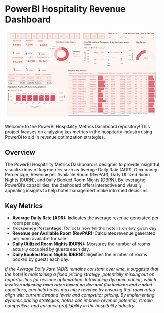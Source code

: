 # PowerBI Hospitality Revenue Dashboard
![Hospitality Revenue Dashboard](https://github.com/jothsnapraveena/Hospitality-Revenue-Analysis/blob/master/Screenshot%202025-01-06%20212840.png)

Welcome to the PowerBI Hospitality Metrics Dashboard repository! This project focuses on analyzing key metrics in the hospitality industry using PowerBI to aid in revenue optimization strategies.

## Overview

The PowerBI Hospitality Metrics Dashboard is designed to provide insightful visualizations of key metrics such as Average Daily Rate (ADR), 
Occupancy Percentage, Revenue per Available Room (RevPAR), Daily Utilized Room Nights (DURN), and Daily Booked Room Nights (DBRN). 
By leveraging PowerBI's capabilities, the dashboard offers interactive and visually appealing insights to help hotel management make informed decisions.

## Key Metrics

- **Average Daily Rate (ADR):** Indicates the average revenue generated per room per day.
- **Occupancy Percentage:** Reflects how full the hotel is on any given day.
- **Revenue per Available Room (RevPAR):** Calculates revenue generated per room available for sale.
- **Daily Utilized Room Nights (DURN):** Measures the number of rooms actually occupied by guests each day.
- **Daily Booked Room Nights (DBRN):** Signifies the number of rooms booked by guests each day.

  
*If the Average Daily Rate (ADR) remains constant over time, it suggests that the hotel is maintaining a fixed pricing strategy,
potentially missing out on opportunities for revenue optimization. Introducing dynamic pricing,
which involves adjusting room rates based on demand fluctuations and market conditions,
can help hotels maximize revenue by ensuring that room rates align with current demand levels and competitor pricing.
By implementing dynamic pricing strategies, hotels can improve revenue potential, remain competitive, and enhance profitability in the hospitality industry.*
